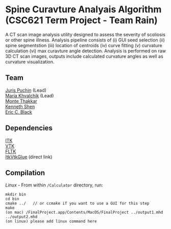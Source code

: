 # Spine Curavture Analyais Algorithm (CSC621 Term Project - Team Rain)
A CT scan image analysis utility designed to assess the severity of scoliosis or other spine illness. Analysis pipeline consists of (i) GUI seed selection (ii) spine segmentstion (iii) location of centroids (iv) curve fitting (v) curvature calculation (vi) max curavture angle detection. Analysis is performed on raw 3D CT scan images, outputs include calculated curvature angles as well as curvature visualization.

## Team
[Juris Puchin](https://github.com/JurisPuchin "Juris Puchin's Github account") (Lead)  
[Maria Khvalchik](https://github.com/mkhvalchik "Maria Khvalchik's Github account") (Lead)  
[Monte Thakkar](https://github.com/monte9 "Monte Thakkar's Github account")  
[Kenneth Shen](https://github.com/kennybeegoode "Kenneth Shen's Github account")  
[Eric C. Black](https://github.com/bitacoustic "Eric C. Black's Github account") 

## Dependencies
[ITK](http://itk.org/)  
[VTK](http://www.vtk.org/)  
[FLTK](http://www.fltk.org/)  
[ItkVtkGlue](https://github.com/InsightSoftwareConsortium/ITKWikiExamples/raw/master/ItkVtkGlue.tar.gz) (direct link)

## Compilation
*Linux* - From within ```/Calculator``` directory, run:
```
mkdir bin
cd bin
cmake ../   // or ccmake if you want to use a GUI for this step
make
(on mac) /FinalProject.app/Contents/MacOS/FinalProject ../output1.mhd ../output2.mhd
(on linux) please add linux command here
```
